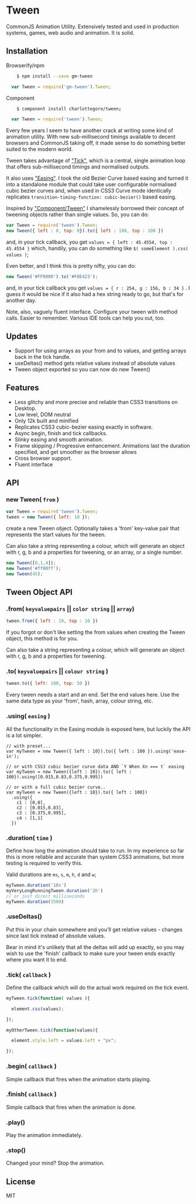# Tween

CommonJS Animation Utility. Extensively tested and used in production systems, games, web audio and animation. It is solid. 

## Installation

Browserify/npm

```sh
    $ npm install --save gm-tween
```

```js
  var Tween = require('gm-tween').Tween;
```

Component

```sh
    $ component install charlottegore/tween;
```

```js
  var Tween = require('tween').Tween;
```



Every few years I seem to have another crack at writing some kind of animation utility. With new sub-millisecond timings available to decent browsers and CommonJS taking off, it made sense to do something better suited to the modern world.

Tween takes advantage of ["Tick"](http://github.com/CharlotteGore/tick), which is a central, single animation loop that offers sub-millisecond timings and normalised outputs.

It also uses ["Easing"](http://github.com/CharlotteGore/easing). I took the old Bezier Curve based easing and turned it into a standalone module that could take user configurable normalised cubic bezier curves and, when used in CSS3 Curve mode identically replicates `transition-timing-function: cubic-bezier()` based easing.

Inspired by ["Component/Tween"](http://github.com/component/tween) I shamelessly borrowed their concept of tweening objects rather than single values. So, you can do:

```js
var Tween = require('tween').Tween;
new Tween({ left : 0, top: 0}).to({ left : 100, top : 100 })
```

and, in your tick callback, you get `values = { left : 45.4554, top : 45.4554 }` which, handily, you can do something like `$( someElement ).css( values )`; 

Even better, and I think this is pretty nifty, you can do:

```js
new Tween('#FF0000').to('#F8E423');
```

and, in your tick callback you get `values = { r : 254, g : 156, b : 34 }` . I guess it would be nice if it also had a hex string ready to go, but that's for another day.

Note, also, vaguely fluent interface. Configure your tween with method calls. Easier to remember. Various IDE tools can help you out, too. 

## Updates

- Support for using arrays as your from and to values, and getting arrays back in the tick handle. 
- useDeltas() method gets relative values instead of absolute values
- Tween object exported so you can now do new Tween()

## Features

- Less glitchy and more precise and reliable than CSS3 transitions on Desktop.
- Low level, DOM neutral
- Only 12k built and minified
- Replicates CSS3 cubic-bezier easing exactly in software.
- Async begin, finish and tick callbacks.
- Slinky easing and smooth animation.
- Frame skipping / Progressive enhancement. Animations last the duration specified, and get smoother as the browser allows
- Cross browser support.
- Fluent interface



## API

### new Tween( `from` )

```js
var Tween = require('tween').Tween;
tween = new Tween({ left: 10 });
```

create a new Tween object. Optionally takes a 'from' key-value pair that represents the start values for the tween.

Can also take a string representing a colour, which will generate an object with r, g, b and a properties for tweening, or an array, or a single number.

```js
new Tween([0,1,4]);
new Tween('#ff00ff');
new Tween(45);
```

## Tween Object API

### .from( `keyvaluepairs` || `color string` || `array`)

```js
tween.from({ left : 10, top : 10 })
```

If you forgot or don't like setting the from values when creating the Tween object, this method is for you.

Can also take a string representing a colour, which will generate an object with r, g, b and a properties for tweening.

### .to( `keyvaluepairs` || `colour string` )

```js
tween.to({ left: 100, top: 50 })
```

Every tween needs a start and an end. Set the end values here. Use the same data type as your 'from', hash, array, colour string, etc.

### .using( `easing` )

All the functionality in the Easing module is exposed here, but luckily the API is a lot simpler.

```
// with preset... 
var myTween = new Tween({ left : 10}).to({ left : 100 }).using('ease-in');

// or with CSS3 cubic bezier curve data AND `Y When Xn === t` easing
var myTween = new Tween({left : 10}).to({ left : 100}).using([0.015,0.83,0.375,0.995]) 

// or with a full cubic bezier curve..
var myTween = new Tween({left : 10}).to({ left : 100})
  .using({ 
    c1 : [0,0], 
    c2 : [0.015,0.83], 
    c3 : [0.375,0.995], 
    c4 : [1,1]
  })
```

### .duration( `time` )

Define how long the animation should take to run. In my experience so far this is more reliable and accurate than system CSS3 animations, but more testing is required to verify this.

Valid durations are `ms`, `s`, `m`, `h`, `d` and `w`;

```js
myTween.duration('10s')
myVeryLongRunningTween.duration('2h')
// or just direct milliseconds
myTween.duration(3500)
```

### .useDeltas()

Put this in your chain somewhere and you'll get relative values - changes since last tick instead of absolute values.

Bear in mind it's unlikely that all the deltas will add up exactly, so you may wish to use the 'finish' callback to make sure your tween ends exactly where you want it to end.

### .tick( `callback` )

  Define the callback which will do the actual work required on the tick event. 

```js
myTween.tick(function( values ){ 

  element.css(values);

});

myOtherTween.tick(function(values){

  element.style.left = values.left + "px";

});
```

### .begin( `callback` )

  Simple callback that fires when the animation starts playing.

### .finish( `callback` )

  Simple callback that fires when the animation is done. 

### .play()

  Play the animation immediately.

### .stop()

  Changed your mind? Stop the animation.

## License

  MIT
